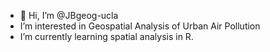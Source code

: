 - 👋 Hi, I’m @JBgeog-ucla
-  I’m interested in Geospatial Analysis of Urban Air Pollution
-  I’m currently learning spatial analysis in R.

<!---
JBgeog-ucla/JBgeog-ucla is a ✨ special ✨ repository because its `README.md` (this file) appears on your GitHub profile.
You can click the Preview link to take a look at your changes.
--->
